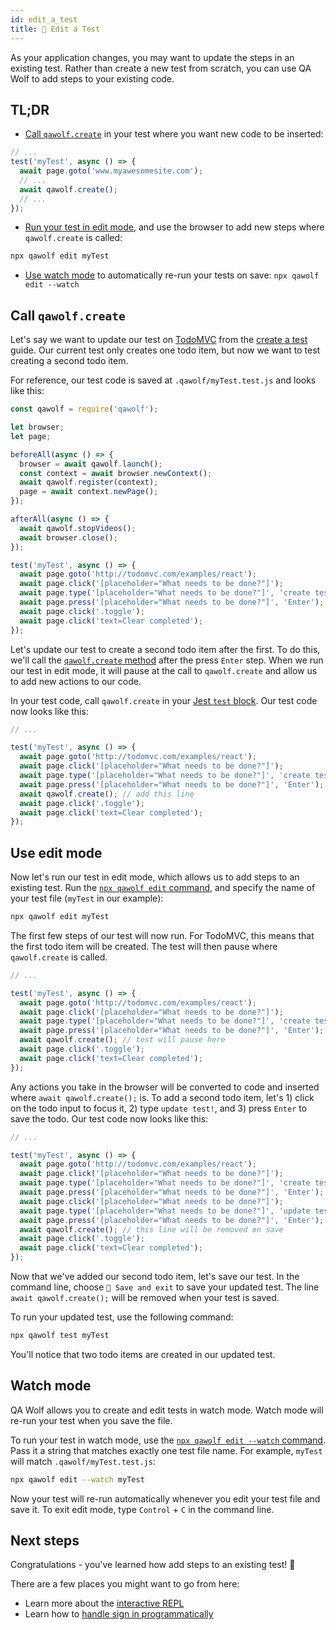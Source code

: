 ```yaml
---
id: edit_a_test
title: 📝 Edit a Test
---
```


As your application changes, you may want to update the steps in an existing test. Rather than create a new test from scratch, you can use QA Wolf to add steps to your existing code.

## TL;DR

- [Call `qawolf.create`](#call-qawolfcreate) in your test where you want new code to be inserted:

```js
// ...
test('myTest', async () => {
  await page.goto('www.myawesomesite.com');
  // ...
  await qawolf.create();
  // ...
});
```

- [Run your test in edit mode](#use-edit-mode), and use the browser to add new steps where `qawolf.create` is called:

```bash
npx qawolf edit myTest
```

- [Use watch mode](#watch-mode) to automatically re-run your tests on save: `npx qawolf edit --watch`

## Call `qawolf.create`

Let's say we want to update our test on [TodoMVC](http://todomvc.com/examples/react) from the [create a test](create_a_test) guide. Our current test only creates one todo item, but now we want to test creating a second todo item.

For reference, our test code is saved at `.qawolf/myTest.test.js` and looks like this:

```js
const qawolf = require('qawolf');

let browser;
let page;

beforeAll(async () => {
  browser = await qawolf.launch();
  const context = await browser.newContext();
  await qawolf.register(context);
  page = await context.newPage();
});

afterAll(async () => {
  await qawolf.stopVideos();
  await browser.close();
});

test('myTest', async () => {
  await page.goto('http://todomvc.com/examples/react');
  await page.click('[placeholder="What needs to be done?"]');
  await page.type('[placeholder="What needs to be done?"]', 'create test!');
  await page.press('[placeholder="What needs to be done?"]', 'Enter');
  await page.click('.toggle');
  await page.click('text=Clear completed');
});
```

Let's update our test to create a second todo item after the first. To do this, we'll call the [`qawolf.create` method](api/qawolf/create) after the press `Enter` step. When we run our test in edit mode, it will pause at the call to `qawolf.create` and allow us to add new actions to our code.

In your test code, call `qawolf.create` in your [Jest `test` block](https://jestjs.io/docs/en/api#testname-fn-timeout). Our test code now looks like this:

```js
// ...

test('myTest', async () => {
  await page.goto('http://todomvc.com/examples/react');
  await page.click('[placeholder="What needs to be done?"]');
  await page.type('[placeholder="What needs to be done?"]', 'create test!');
  await page.press('[placeholder="What needs to be done?"]', 'Enter');
  await qawolf.create(); // add this line
  await page.click('.toggle');
  await page.click('text=Clear completed');
});
```

## Use edit mode

Now let's run our test in edit mode, which allows us to add steps to an existing test. Run the [`npx qawolf edit` command](api/cli#npx-qawolf-edit-name), and specify the name of your test file (`myTest` in our example):

```bash
npx qawolf edit myTest
```

The first few steps of our test will now run. For TodoMVC, this means that the first todo item will be created. The test will then pause where `qawolf.create` is called.

```js
// ...

test('myTest', async () => {
  await page.goto('http://todomvc.com/examples/react');
  await page.click('[placeholder="What needs to be done?"]');
  await page.type('[placeholder="What needs to be done?"]', 'create test!');
  await page.press('[placeholder="What needs to be done?"]', 'Enter');
  await qawolf.create(); // test will pause here
  await page.click('.toggle');
  await page.click('text=Clear completed');
});
```

Any actions you take in the browser will be converted to code and inserted where `await qawolf.create();` is. To add a second todo item, let's 1) click on the todo input to focus it, 2) type `update test!`, and 3) press `Enter` to save the todo. Our test code now looks like this:

```js
// ...

test('myTest', async () => {
  await page.goto('http://todomvc.com/examples/react');
  await page.click('[placeholder="What needs to be done?"]');
  await page.type('[placeholder="What needs to be done?"]', 'create test!');
  await page.press('[placeholder="What needs to be done?"]', 'Enter');
  await page.click('[placeholder="What needs to be done?"]');
  await page.type('[placeholder="What needs to be done?"]', 'update test!');
  await page.press('[placeholder="What needs to be done?"]', 'Enter');
  await qawolf.create(); // this line will be removed on save
  await page.click('.toggle');
  await page.click('text=Clear completed');
});
```

Now that we've added our second todo item, let's save our test. In the command line, choose `💾 Save and exit` to save your updated test. The line `await qawolf.create();` will be removed when your test is saved.

To run your updated test, use the following command:

```bash
npx qawolf test myTest
```

You'll notice that two todo items are created in our updated test.

## Watch mode

QA Wolf allows you to create and edit tests in watch mode. Watch mode will re-run your test when you save the file.

To run your test in watch mode, use the [`npx qawolf edit --watch` command](api/cli#npx-qawolf-edit-name). Pass it a string that matches exactly one test file name. For example, `myTest` will match `.qawolf/myTest.test.js`:

```bash
npx qawolf edit --watch myTest
```

Now your test will re-run automatically whenever you edit your test file and save it. To exit edit mode, type `Control` + `C` in the command line.

## Next steps

Congratulations - you've learned how add steps to an existing test! 🎉

There are a few places you might want to go from here:

- Learn more about the [interactive REPL](use_the_repl)
- Learn how to [handle sign in programmatically](handle_sign_in)
